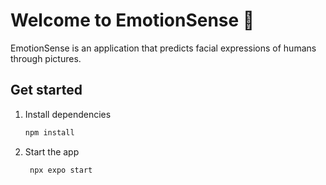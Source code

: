 # Welcome to EmotionSense 👋

EmotionSense is an application that predicts facial expressions of humans through pictures.

## Get started

1. Install dependencies

   ```bash
   npm install
   ```

2. Start the app

   ```bash
    npx expo start
   ```
   
